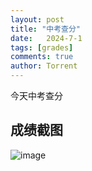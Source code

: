 ```yaml
---
layout: post
title: "中考查分"
date:   2024-7-1
tags: [grades]
comments: true
author: Torrent
---
```


今天中考查分
<!-- more -->

## 成绩截图
<!--![image](https://github.com/hhzhuhaoze/Blog/assets/134834983/86f1b851-9e85-4a31-901f-c1d14a00550c)-->
![image](https://atomgit.com/hhzhuhaoze/downloadfile/blob/ffd15ad5283583118146b2c56caa8cb07d8cf610/屏幕截图_1-7-2024_7552_zkcf.whzkb.cn.jpeg)
